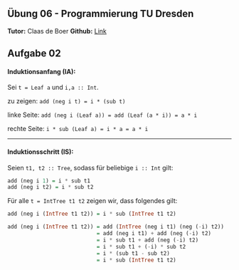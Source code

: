 ## Übung 06 - Programmierung TU Dresden
**Tutor:** Claas de Boer
**Github:** [Link](https://github.com/cdboer/programmierung-ss19)

## Aufgabe 02
#### Induktionsanfang (IA):  
Sei `t = Leaf a` und `i,a :: Int`.  

zu zeigen: `add (neg i t) = i * (sub t)`  

linke Seite: `add (neg i (Leaf a)) = add (Leaf (a * i)) = a * i`  

rechte Seite: `i * sub (Leaf a) = i * a = a * i`  

---
#### Induktionsschritt (IS):  
Seien `t1, t2 :: Tree`, sodass für beliebige `i :: Int` gilt:  
```haskell
add (neg i 1) = i * sub t1
add (neg i t2) = i * sub t2
```

Für alle `t = IntTree t1 t2` zeigen wir, dass folgendes gilt:
```haskell
add (neg i (IntTree t1 t2)) = i * sub (IntTree t1 t2)
```
```haskell
add (neg i (IntTree t1 t2)) = add (IntTree (neg i t1) (neg (-i) t2))
                            = add (neg i t1) + add (neg (-i) t2)
                            = i * sub t1 + add (neg (-i) t2)
                            = i * sub t1 + (-i) * sub t2
                            = i * (sub t1 - sub t2)
                            = i * sub (IntTree t1 t2)
```
